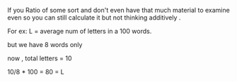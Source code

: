 If you Ratio of some sort and don't even have that much material to examine even so you can still calculate it but not thinking additively .

For ex:     L = average num of letters in a 100 words.

but we have 8 words only 

now ,   total letters = 10

10/8 * 100 = 80 = L 